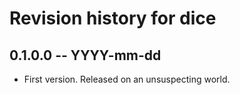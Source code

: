 # Revision history for dice

## 0.1.0.0 -- YYYY-mm-dd

* First version. Released on an unsuspecting world.
